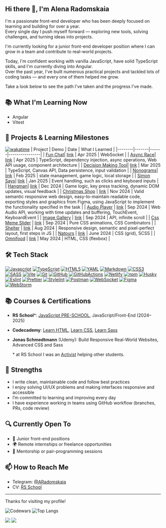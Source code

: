 ## Hi there 👋, I'm Alena Radomskaia
I'm a passionate front-end developer who has been deeply focused on learning and building for over a year.  
Every single day I push myself forward — exploring new tools, solving challenges, and turning ideas into projects.

I'm currently looking for a junior front-end developer position where I can grow in a team and contribute to real-world projects.

Today, I'm confident working with vanilla JavaScript, have solid TypeScript skills, and I'm currently diving into Angular.  
Over the past year, I've built numerous practical projects and tackled lots of coding tasks — and every one of them helped me grow.

Take a look below to see the path I've taken and the progress I've made.

## 📚 What I'm Learning Now

- Angular
- Vitest

## 🚀 Projects & Learning Milestones
[![wakatime](https://wakatime.com/badge/user/aa371f55-8874-4731-8528-6319d7cffd6b.svg)](https://wakatime.com/@aa371f55-8874-4731-8528-6319d7cffd6b)
| Project | Demo | Date | What I Learned |
|--------|-------|------|----------------|
| [Fun Chat](https://github.com/radomskaia/fun-chat)| [link](https://radomskaia.github.io/fun-chat/) | Apr 2025 | WebSocket |
| [Async Race](https://github.com/radomskaia/async-race)| [link](https://radomskaia.github.io/async-race/) | Apr 2025 | TypeScript, dependency injection, async operations, Web API usage, component architecture |
| [Decision Making Tool](https://github.com/radomskaia/decision-making-tool)| [link](https://radomskaia.github.io/decision-making-tool/) | Mar 2025 | TypeScript, Canvas API, Data persistence, input validation |
| [Nonograms](https://github.com/radomskaia/nonograms)| [link](https://radomskaia.github.io/nonograms/) | Feb 2025 | state management, game logic, local storage |
| [Simon Says](https://github.com/radomskaia/simon-says)| [link](https://radomskaia.github.io/simon-says/) | Jan 2025 | Event handling, such as clicks and keyboard inputs |
| [Hangman](https://github.com/radomskaia/hangman)| [link](https://radomskaia.github.io/hangman/) | Dec 2024 | Game logic, key press tracking, dynamic DOM updates, visual feedback |
| [Christmas Shop](https://github.com/radomskaia/christmas-shop) | [link](https://radomskaia.github.io/christmas-shop/) | Nov 2024 | Valid semantic responsive web design, easy-to-maintain readable code, exporting styles and graphics from Figma, using JavaScript to implement the functionality specified in the task |
| [Audio Player](https://github.com/radomskaia/audio-player) | [link](https://radomskaia.github.io/audio-player/) | Sep 2024 | Web Audio API, working with time updates and buffering, TouchEvent, KeyboardEvent |
| [Image Gallery](https://github.com/radomskaia/image-gallery) | [link](https://radomskaia.github.io/image-gallery/) | Sep 2024 | API, infinite scroll |
| [Css Meme Slider](https://github.com/radomskaia/cssMemeSlider) | [link](https://radomskaia.github.io/cssMemeSlider) | Sep 2024 | Pure CSS animations, CSS Combinators |
| [Shelter](https://github.com/radomskaia/shelter) | [link](https://radomskaia.github.io/shelter/)  | Aug 2024 | Responsive design, semantic and pixel-perfect layout, first steps in JS |
| [Natours](https://github.com/radomskaia/natours/blob/main/README.md) | [link](https://radomskaia.github.io/natours/) | June 2024 | CSS (grid), SCSS |
| [Omnifood](https://github.com/radomskaia/omnifood/blob/main/README.md) | [link](https://radomskaia.github.io/omnifood/) | May 2024 | HTML, CSS (flexbox) |

## 🛠️ Tech Stack

[![Javascript][Javascript]][Javascript-url]
[![TypeScript][TypeScript]][TypeScript-url]
[![HTML5][HTML5]][HTML5-url]
[![YAML][YAML]][YAML-url]
[![Markdown][Markdown]][Markdown-url]
[![CSS3][CSS3]][CSS3-url]
[![SASS][SASS]][SASS-url]
[![Vite][Vite]][Vite-url]
[![Git][Git]][Git-url]
[![GitHub][GitHub]][GitHub-url]
[![GitHubActions][GitHubActions]][GitHubActions-url]
[![Netlify][Netlify]][Netlify-url]
[![npm][npm]][npm-url]
[![Husky][Husky]][Husky-url]
[![Eslint][Eslint]][Eslint-url]
[![Prettier][Prettier]][Prettier-url]
[![Stylelint][Stylelint]][Stylelint-url]
[![Postman][Postman]][Postman-url]
[![WebSocket][WebSocket]][WebSocket-url]
[![Figma][Figma]][Figma-url]
[![WebStorm][WebStorm]][WebStorm-url]

[Javascript]: https://img.shields.io/badge/javascript-F7DF1E?style=for-the-badge&logo=javascript&logoColor=262729
[Javascript-url]: https://developer.mozilla.org/en-US/docs/Web/JavaScript
[TypeScript]: https://img.shields.io/badge/TypeScript-3178C6.svg?style=for-the-badge&logo=typescript&logoColor=white
[TypeScript-url]: https://www.typescriptlang.org
[HTML5]: https://img.shields.io/badge/html5-E34F26.svg?style=for-the-badge&logo=html5&logoColor=white
[HTML5-url]: https://html.com/html5/
[Markdown]: https://img.shields.io/badge/markdown-000000.svg?style=for-the-badge&logo=markdown&logoColor=white
[Markdown-url]: https://www.markdownguide.org/
[YAML]: https://img.shields.io/badge/yaml-CB171E.svg?style=for-the-badge&logo=yaml&logoColor=white
[YAML-url]: https://yaml.org/
[CSS3]: https://img.shields.io/badge/css3-1572B6?style=for-the-badge&logo=css3&logoColor=white
[CSS3-url]: https://developer.mozilla.org/en-US/docs/Web/CSS
[SASS]: https://img.shields.io/badge/sass-CC6699?style=for-the-badge&logo=sass&logoColor=white
[SASS-url]: https://sass-lang.com/
[Git]: https://img.shields.io/badge/git-F05032?style=for-the-badge&logo=git&logoColor=white
[Git-url]: https://git-scm.com/
[GitHub]: https://img.shields.io/badge/github-181717?style=for-the-badge&logo=github&logoColor=white
[GitHub-url]: https://github.com/
[GitHubActions]: https://img.shields.io/badge/githubactions-2088FF?style=for-the-badge&logo=githubactions&logoColor=white
[GitHubActions-url]: https://github.com/features/actions
[npm]: https://img.shields.io/badge/npm-CB3837?style=for-the-badge&logo=npm&logoColor=white
[npm-url]: https://www.npmjs.com/
[Netlify]: https://img.shields.io/badge/netlify-00C7B7.svg?style=for-the-badge&logo=netlify&logoColor=white
[Netlify-url]: https://www.netlify.com/
[Vite]: https://img.shields.io/badge/vite-646CFF?style=for-the-badge&logo=vite&logoColor=white
[Vite-url]: https://vitejs.dev/
[Husky]: https://img.shields.io/badge/Husky-F05032?style=for-the-badge&logo=furrynetwork&logoColor=white
[Husky-url]: https://typicode.github.io/husky/
[Eslint]: https://img.shields.io/badge/eslint-4B32C3?style=for-the-badge&logo=eslint&logoColor=white
[Eslint-url]: https://eslint.org/
[Prettier]: https://img.shields.io/badge/prettier-F7B93E?style=for-the-badge&logo=prettier&logoColor=263238
[Prettier-url]: https://prettier.io/
[Stylelint]: https://img.shields.io/badge/stylelint-263238?style=for-the-badge&logo=stylelint&logoColor=white
[Stylelint-url]: https://stylelint.io/
[editorconfig]: https://img.shields.io/badge/editorconfig-FEFEFE?style=for-the-badge&logo=editorconfig&logoColor=262729
[editorconfig-url]: https://editorconfig.org/
[Postman]: https://img.shields.io/badge/postman-FF6C37?style=for-the-badge&logo=postman&logoColor=white
[Postman-url]: https://www.postman.com/
[WebSocket]: https://img.shields.io/badge/WebSocket-615EFF?style=for-the-badge&logoColor=white
[WebSocket-url]: https://developer.mozilla.org/en-US/docs/Web/API/WebSocket
[Figma]: https://img.shields.io/badge/figma-F24E1E?style=for-the-badge&logo=figma&logoColor=white
[Figma-url]: https://www.figma.com/
[WebStorm]: https://img.shields.io/badge/webstorm-2186d7?style=for-the-badge&logo=webstorm&logoColor=white
[WebStorm-url]: https://www.jetbrains.com/webstorm/

## 📚 Courses & Certifications

- **RS School***: [JavaScript PRE-SCHOOL](https://app.rs.school/certificate/knwy0tsr), JavaScript/Front-End (2024–2025)
- **Codecademy**: [Learn HTML](https://www.codecademy.com/profiles/radomskaia.a.i/certificates/9eb0741e5ebef1f9f58a53bfac67d3a7), [Learn CSS](https://www.codecademy.com/profiles/radomskaia.a.i/certificates/9a5bb1fc45b4281af1fffec93b0aaf05), [Learn Sass](https://www.codecademy.com/profiles/radomskaia.a.i/certificates/eb1ffda40f347629dcef6de33d3f9741)
- **Jonas Schmedtmann** (Udemy): Build Responsive Real-World Websites, Advanced CSS and Sass

  \* at RS School I was an [Activist](https://rs.school/docs/en/rs-school-activist) helping other students.

## 🧠 Strengths

- I write clean, maintainable code and follow best practices
- I enjoy solving UI/UX problems and making interfaces responsive and accessible
- I’m committed to learning and improving every day
- I have experience working in teams using GitHub workflow (branches, PRs, code review)

## 🔍 Currently Open To

- 💼 Junior front-end positions
- 🌍 Remote internships or freelance opportunities
- 🤝 Mentorship or pair-programming sessions

## 📫 How to Reach Me

- Telegram: [@ARadomskaia](https://t.me/ARadomskaia)
- CV: [RS School](https://app.rs.school/cv/08d17007-b0c1-44b7-a56d-49f5cc3305db)

---

Thanks for visiting my profile!

![Codewars](https://github.r2v.ch/codewars?user=radomskaia&hide_clan=true)
![Top Langs](https://github-readme-stats.vercel.app/api/top-langs/?username=radomskaia&layout=compact&theme=dark)

![](https://komarev.com/ghpvc/?username=radomskaia&style=pixel)
![](https://hit.yhype.me/github/profile?account_id=168851272)
